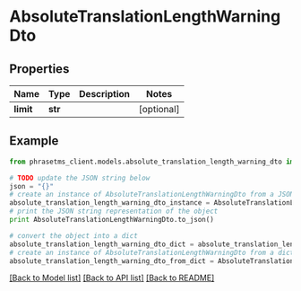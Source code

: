 # AbsoluteTranslationLengthWarningDto

## Properties

| Name      | Type    | Description | Notes      |
| --------- | ------- | ----------- | ---------- |
| **limit** | **str** |             | [optional] |

## Example

```python
from phrasetms_client.models.absolute_translation_length_warning_dto import AbsoluteTranslationLengthWarningDto

# TODO update the JSON string below
json = "{}"
# create an instance of AbsoluteTranslationLengthWarningDto from a JSON string
absolute_translation_length_warning_dto_instance = AbsoluteTranslationLengthWarningDto.from_json(json)
# print the JSON string representation of the object
print AbsoluteTranslationLengthWarningDto.to_json()

# convert the object into a dict
absolute_translation_length_warning_dto_dict = absolute_translation_length_warning_dto_instance.to_dict()
# create an instance of AbsoluteTranslationLengthWarningDto from a dict
absolute_translation_length_warning_dto_from_dict = AbsoluteTranslationLengthWarningDto.from_dict(absolute_translation_length_warning_dto_dict)
```

[[Back to Model list]](../README.md#documentation-for-models) [[Back to API list]](../README.md#documentation-for-api-endpoints) [[Back to README]](../README.md)
